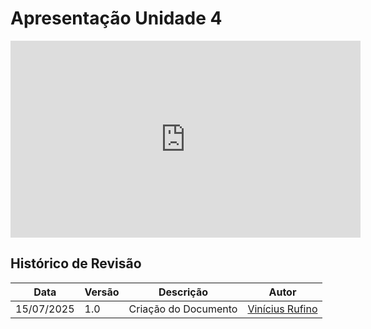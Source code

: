 # Apresentação Unidade 4

<iframe width="560" height="315" src="https://www.youtube.com/embed/YNMw0eZw7wI" title="YouTube video player" frameborder="0" allow="accelerometer; autoplay; clipboard-write; encrypted-media; gyroscope; picture-in-picture; web-share" referrerpolicy="strict-origin-when-cross-origin" allowfullscreen></iframe>
 
## Histórico de Revisão 

|Data|Versão|Descrição|Autor|
|----|------|---------|-----|
|15/07/2025|1.0|Criação do Documento|[Vinícius Rufino](https://github.com/RufinoVfR)| 
